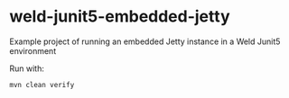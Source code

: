 # weld-junit5-embedded-jetty
Example project of running an embedded Jetty instance in a Weld Junit5 environment

Run with:

    mvn clean verify
